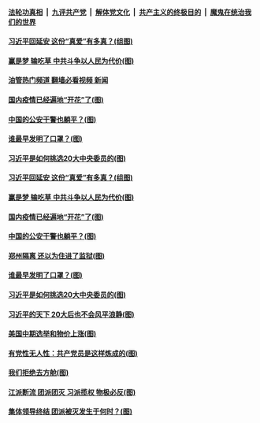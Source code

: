 ####  [法轮功真相](../../../../basic/blob/master/README.md?t=10310102) &nbsp;|&nbsp; [九评共产党](../../../../9ping.md/blob/master/README.md?t=10310102) &nbsp;|&nbsp; [解体党文化](../../../../jtdwh.md/blob/master/README.md?t=10310102)  &nbsp;|&nbsp; [共产主义的终极目的](../../../../gczydzjmd.md/blob/master/README.md?t=10310102) &nbsp;|&nbsp; [魔鬼在统治我们的世界](../../../../mgztzwmdsj.md/blob/master/README.md?t=10310102) 

#### [习近平回延安 这份“真爱”有多真？(组图)](../pages/p4/1020443.md?t=10310102) 

#### [赢是梦 输吃草 中共斗争以人民为代价(图)](../pages/p4/1020417.md?t=10310102) 

#### [油管热门频道 翻墙必看视频 新闻](http://209.250.226.216:81/youtube.html?10310102)

#### [国内疫情已经遍地“开花”了(图)](../pages/p4/1020426.md?t=10310102) 

#### [中国的公安干警也躺平？(图)](../pages/p4/1020424.md?t=10310102) 

#### [谁最早发明了口罩？(图)](../pages/p4/1020400.md?t=10310102) 

#### [习近平是如何挑选20大中央委员的(图)](../pages/p4/1020359.md?t=10310102) 




#### [习近平回延安 这份“真爱”有多真？(组图)](../pages/p4/1020443.md?t=10310102) 

#### [赢是梦 输吃草 中共斗争以人民为代价(图)](../pages/p4/1020417.md?t=10310102) 

#### [国内疫情已经遍地“开花”了(图)](../pages/p4/1020426.md?t=10310102) 

#### [中国的公安干警也躺平？(图)](../pages/p4/1020424.md?t=10310102) 

#### [郑州隔离 还以为住进了监狱(图)](../pages/p4/1020418.md?t=10310102) 

#### [谁最早发明了口罩？(图)](../pages/p4/1020400.md?t=10310102) 



#### [习近平是如何挑选20大中央委员的(图)](../pages/p4/1020359.md?t=10310102) 

#### [习近平的天下 20大后也不会风平浪静(图)](../pages/p4/1020366.md?t=10310102) 

#### [美国中期选举和物价上涨(图)](../pages/p4/1020347.md?t=10310102) 

#### [有党性无人性：共产党员是这样炼成的(图)](../pages/p4/1020360.md?t=10310102) 



#### [我们拒绝去方舱(图)](../pages/p4/1020278.md?t=10310102) 

#### [江派断流 团派团灭 习派揽权 物极必反(图)](../pages/p4/1020292.md?t=10310102) 

#### [集体领导终结 团派被灭发生于何时？(图)](../pages/p4/1020288.md?t=10310102) 

<img src='http://gfw-breaker.win/goodnews/indexes/p4.md' width='0px' height='0px'/>

